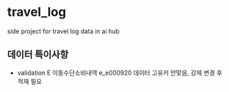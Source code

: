 # travel_log
side project for travel log data in ai hub
## 데이터 특이사항
- validation E 이동수단소비내역 e_e000920 데이터 고유키 안맞음, 강제 변경 후 적재 필요
